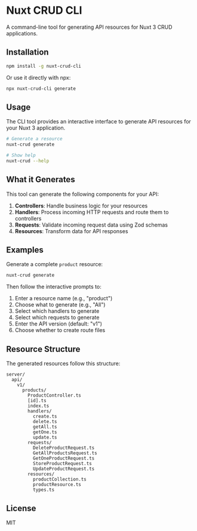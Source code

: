# Nuxt CRUD CLI

A command-line tool for generating API resources for Nuxt 3 CRUD applications.

## Installation

```bash
npm install -g nuxt-crud-cli
```

Or use it directly with npx:

```bash
npx nuxt-crud-cli generate
```

## Usage

The CLI tool provides an interactive interface to generate API resources for your Nuxt 3 application.

```bash
# Generate a resource
nuxt-crud generate

# Show help
nuxt-crud --help
```

## What it Generates

This tool can generate the following components for your API:

1. **Controllers**: Handle business logic for your resources
2. **Handlers**: Process incoming HTTP requests and route them to controllers
3. **Requests**: Validate incoming request data using Zod schemas
4. **Resources**: Transform data for API responses

## Examples

Generate a complete `product` resource:

```bash
nuxt-crud generate
```

Then follow the interactive prompts to:
1. Enter a resource name (e.g., "product")
2. Choose what to generate (e.g., "All")
3. Select which handlers to generate
4. Select which requests to generate
5. Enter the API version (default: "v1")
6. Choose whether to create route files

## Resource Structure

The generated resources follow this structure:

```
server/
  api/
    v1/
      products/
        ProductController.ts
        [id].ts
        index.ts
        handlers/
          create.ts
          delete.ts
          getAll.ts
          getOne.ts
          update.ts
        requests/
          DeleteProductRequest.ts
          GetAllProductsRequest.ts
          GetOneProductRequest.ts
          StoreProductRequest.ts
          UpdateProductRequest.ts
        resources/
          productCollection.ts
          productResource.ts
          types.ts
```

## License

MIT
